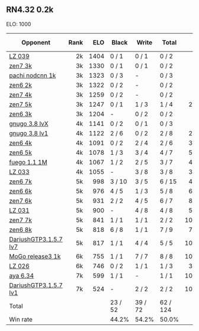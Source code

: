 ## RN4.32 0.2k ##

ELO: 1000

Opponent | Rank | ELO | Black | Write | Total | Win rate
---------|-----:|----:|-------|-------|-------|-------:
[LZ 039](LZ%20039.md) | 2k | 1404 | 0 / 1 | 0 / 1 | 0 / 2 | 0.0%
[zen7 3k](zen7%203k.md) | 3k | 1330 | 0 / 1 | 0 / 1 | 0 / 2 | 0.0%
[pachi nodcnn 1k](pachi%20nodcnn%201k.md) | 3k | 1323 | 0 / 3 | - | 0 / 3 | 0.0%
[zen6 2k](zen6%202k.md) | 3k | 1322 | 0 / 2 | - | 0 / 2 | 0.0%
[zen7 4k](zen7%204k.md) | 3k | 1259 | 0 / 2 | - | 0 / 2 | 0.0%
[zen7 5k](zen7%205k.md) | 3k | 1247 | 0 / 1 | 1 / 3 | 1 / 4 | 25.0%
[zen6 3k](zen6%203k.md) | 3k | 1204 | - | 0 / 2 | 0 / 2 | 0.0%
[gnugo 3.8 lvX](gnugo%203.8%20lvX.md) | 4k | 1141 | 0 / 2 | 0 / 1 | 0 / 3 | 0.0%
[gnugo 3.8 lv1](gnugo%203.8%20lv1.md) | 4k | 1122 | 2 / 6 | 0 / 2 | 2 / 8 | 25.0%
[zen6 4k](zen6%204k.md) | 4k | 1091 | 0 / 2 | 2 / 4 | 2 / 6 | 33.3%
[zen6 5k](zen6%205k.md) | 4k | 1078 | 1 / 3 | 3 / 4 | 4 / 7 | 57.1%
[fuego 1.1 1M](fuego%201.1%201M.md) | 4k | 1067 | 1 / 2 | 2 / 5 | 3 / 7 | 42.9%
[LZ 033](LZ%20033.md) | 4k | 1055 | - | 3 / 8 | 3 / 8 | 37.5%
[zen6 7k](zen6%207k.md) | 5k | 998 | 3 / 10 | 3 / 5 | 6 / 15 | 40.0%
[zen6 6k](zen6%206k.md) | 5k | 976 | 4 / 5 | 1 / 3 | 5 / 8 | 62.5%
[zen7 6k](zen7%206k.md) | 5k | 931 | 2 / 2 | 4 / 5 | 6 / 7 | 85.7%
[LZ 031](LZ%20031.md) | 5k | 900 | - | 4 / 8 | 4 / 8 | 50.0%
[zen7 7k](zen7%207k.md) | 5k | 841 | 1 / 1 | 1 / 1 | 2 / 2 | 100.0%
[zen6 8k](zen6%208k.md) | 5k | 818 | 6 / 8 | 1 / 1 | 7 / 9 | 77.8%
[DariushGTP3.1.5.7 lv7](DariushGTP3.1.5.7%20lv7.md) | 5k | 817 | 1 / 1 | 4 / 4 | 5 / 5 | 100.0%
[MoGo release3 1k](MoGo%20release3%201k.md) | 6k | 755 | 1 / 1 | 7 / 7 | 8 / 8 | 100.0%
[LZ 026](LZ%20026.md) | 6k | 746 | 0 / 2 | 1 / 1 | 1 / 3 | 33.3%
[aya 6.34](aya%206.34.md) | 7k | 599 | 1 / 1 | - | 1 / 1 | 100.0%
[DariushGTP3.1.5.7 lv1](DariushGTP3.1.5.7%20lv1.md) | 7k | 524 | - | 2 / 2 | 2 / 2 | 100.0%
Total | | | 23 / 52 | 39 / 72 | 62 / 124 | 
Win rate| | | 44.2% | 54.2% | 50.0% | 
